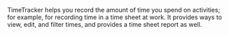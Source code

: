 TimeTracker helps you record the amount of time you spend on activities; for example, for recording time in a time sheet at work. It provides ways to view, edit, and filter times, and provides a time sheet report as well.